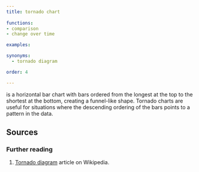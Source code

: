 ```yaml
---
title: tornado chart
  
functions:
- comparison
- change over time

examples:

synonyms:
  - tornado diagram

order: 4

---
```


is a horizontal bar chart with bars ordered from the longest at the top to the shortest at the bottom, creating a funnel-like shape. Tornado charts are useful for situations where the descending ordering of the bars points to a pattern in the data.

<!--more-->

## Sources

### Further reading
1. [Tornado diagram](https://en.wikipedia.org/wiki/Tornado_diagram) article on Wikipedia.
